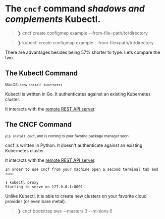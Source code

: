 # The `cncf` command _shadows and complements_ Kubectl. 

> ❯ cncf create configmap example --from-file=path/to/directory

> ❯ kubectl create configmap example --from-file=path/to/directory

There are advantages besides being 57% shorter to type. Lets compare the two.


## The Kubectl Command
<sub>MacOS: `brew install kubernetes`</sub>

Kubectl is written in Go. It authenticates against an existing Kubernetes cluster.

It interacts with the [remote REST API server](http://kubernetes.io/docs/admin/accessing-the-api/).



## The CNCF Command

<sub>`pip install cncf`, and is coming to your favorite package manager soon.</sub>

cncf is written in Python. It doesn't authenticate against an existing Kubernetes cluster.

It interacts with the [remote REST API server](http://kubernetes.io/docs/admin/accessing-the-api/).

```
In order to use cncf from your machine open a second terminal tab and run:

❯ kubectl proxy
Starting to serve on 127.0.0.1:8001
```




Unlike Kubectl, it is able to create new clusters on your favorite cloud provider (or even bare metal).

> ❯ cncf bootstrap aws --masters 3 --minions 6








